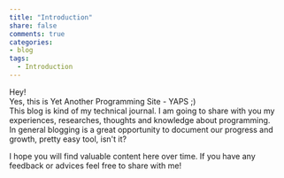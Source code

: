 ```yaml
---
title: "Introduction"
share: false
comments: true
categories:
- blog
tags:
  - Introduction
---
```


Hey! <br/>
Yes, this is Yet Another Programming Site - YAPS ;) <br/>
This blog is kind of my technical journal. I am going to share with you my experiences,
researches, thoughts and knowledge about programming.<br/>
In general blogging is a great opportunity to document our progress and growth,
pretty easy tool, isn't it?

I hope you will find valuable content here over time.
If you have any feedback or advices feel free to share with me!
